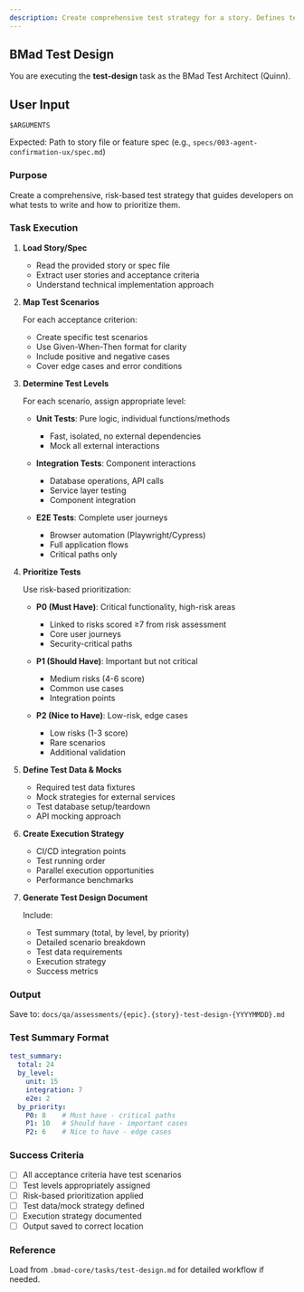 ```yaml
---
description: Create comprehensive test strategy for a story. Defines test scenarios, levels (unit/integration/E2E), priorities, and execution approach.
---
```


## BMad Test Design

You are executing the **test-design** task as the BMad Test Architect (Quinn).

## User Input

```text
$ARGUMENTS
```

Expected: Path to story file or feature spec (e.g., `specs/003-agent-confirmation-ux/spec.md`)

### Purpose
Create a comprehensive, risk-based test strategy that guides developers on what tests to write and how to prioritize them.

### Task Execution

1. **Load Story/Spec**
   - Read the provided story or spec file
   - Extract user stories and acceptance criteria
   - Understand technical implementation approach

2. **Map Test Scenarios**

   For each acceptance criterion:
   - Create specific test scenarios
   - Use Given-When-Then format for clarity
   - Include positive and negative cases
   - Cover edge cases and error conditions

3. **Determine Test Levels**

   For each scenario, assign appropriate level:

   - **Unit Tests**: Pure logic, individual functions/methods
     - Fast, isolated, no external dependencies
     - Mock all external interactions

   - **Integration Tests**: Component interactions
     - Database operations, API calls
     - Service layer testing
     - Component integration

   - **E2E Tests**: Complete user journeys
     - Browser automation (Playwright/Cypress)
     - Full application flows
     - Critical paths only

4. **Prioritize Tests**

   Use risk-based prioritization:

   - **P0 (Must Have)**: Critical functionality, high-risk areas
     - Linked to risks scored ≥7 from risk assessment
     - Core user journeys
     - Security-critical paths

   - **P1 (Should Have)**: Important but not critical
     - Medium risks (4-6 score)
     - Common use cases
     - Integration points

   - **P2 (Nice to Have)**: Low-risk, edge cases
     - Low risks (1-3 score)
     - Rare scenarios
     - Additional validation

5. **Define Test Data & Mocks**

   - Required test data fixtures
   - Mock strategies for external services
   - Test database setup/teardown
   - API mocking approach

6. **Create Execution Strategy**

   - CI/CD integration points
   - Test running order
   - Parallel execution opportunities
   - Performance benchmarks

7. **Generate Test Design Document**

   Include:
   - Test summary (total, by level, by priority)
   - Detailed scenario breakdown
   - Test data requirements
   - Execution strategy
   - Success metrics

### Output

Save to: `docs/qa/assessments/{epic}.{story}-test-design-{YYYYMMDD}.md`

### Test Summary Format

```yaml
test_summary:
  total: 24
  by_level:
    unit: 15
    integration: 7
    e2e: 2
  by_priority:
    P0: 8    # Must have - critical paths
    P1: 10   # Should have - important cases
    P2: 6    # Nice to have - edge cases
```

### Success Criteria

- [ ] All acceptance criteria have test scenarios
- [ ] Test levels appropriately assigned
- [ ] Risk-based prioritization applied
- [ ] Test data/mock strategy defined
- [ ] Execution strategy documented
- [ ] Output saved to correct location

### Reference

Load from `.bmad-core/tasks/test-design.md` for detailed workflow if needed.
